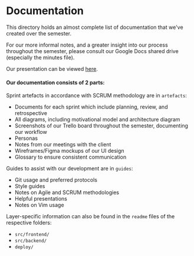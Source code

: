 # Documentation

This directory holds an almost complete list of documentation that we've created over the semester. 

For our more informal notes, and a greater insight into our process throughout the semester, please consult our Google Docs shared drive (especially the minutes file).

Our presentation can be viewed [here](https://app.jinx.systems/u/jinxteam).

#### Our documentation consists of 2 parts:

Sprint artefacts in accordance with SCRUM methodology are in `artefacts`:
* Documents for each sprint which include planning, review, and retrospective
* All diagrams, including motivational model and architecture diagram
* Screenshots of our Trello board throughout the semester, documenting our workflow
* Personas
* Notes from our meetings with the client
* Wireframes/Figma mockups of our UI design
* Glossary to ensure consistent communication

Guides to assist with our development are in `guides`:
* Git usage and preferred protocols
* Style guides
* Notes on Agile and SCRUM methodologies
* Helpful presentations
* Notes on Vim usage

Layer-specific information can also be found in the `readme` files of the respective folders:
- `src/frontend/`
- `src/backend/`
- `deploy/`

